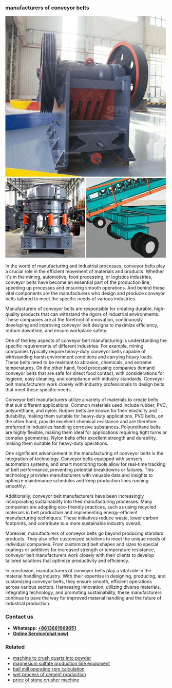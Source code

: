 <h3>manufacturers of conveyor belts</h3><img src='1708322688.jpg' alt=''><p>In the world of manufacturing and industrial processes, conveyor belts play a crucial role in the efficient movement of materials and products. Whether it's in the mining, automotive, food processing, or logistics industries, conveyor belts have become an essential part of the production line, speeding up processes and ensuring smooth operations. And behind these vital components are the manufacturers who design and produce conveyor belts tailored to meet the specific needs of various industries.</p><p>Manufacturers of conveyor belts are responsible for creating durable, high-quality products that can withstand the rigors of industrial environments. These companies are at the forefront of innovation, continuously developing and improving conveyor belt designs to maximize efficiency, reduce downtime, and ensure workplace safety.</p><p>One of the key aspects of conveyor belt manufacturing is understanding the specific requirements of different industries. For example, mining companies typically require heavy-duty conveyor belts capable of withstanding harsh environment conditions and carrying heavy loads. These belts need to be resistant to abrasion, chemicals, and extreme temperatures. On the other hand, food processing companies demand conveyor belts that are safe for direct food contact, with considerations for hygiene, easy cleaning, and compliance with industry standards. Conveyor belt manufacturers work closely with industry professionals to design belts that meet these specific needs.</p><p>Conveyor belt manufacturers utilize a variety of materials to create belts that suit different applications. Common materials used include rubber, PVC, polyurethane, and nylon. Rubber belts are known for their elasticity and durability, making them suitable for heavy-duty applications. PVC belts, on the other hand, provide excellent chemical resistance and are therefore preferred in industries handling corrosive substances. Polyurethane belts are highly flexible, making them ideal for applications requiring tight turns or complex geometries. Nylon belts offer excellent strength and durability, making them suitable for heavy-duty operations.</p><p>One significant advancement in the manufacturing of conveyor belts is the integration of technology. Conveyor belts equipped with sensors, automation systems, and smart monitoring tools allow for real-time tracking of belt performance, preventing potential breakdowns or failures. This technology provides manufacturers with valuable data and insights to optimize maintenance schedules and keep production lines running smoothly.</p><p>Additionally, conveyor belt manufacturers have been increasingly incorporating sustainability into their manufacturing processes. Many companies are adopting eco-friendly practices, such as using recycled materials in belt production and implementing energy-efficient manufacturing techniques. These initiatives reduce waste, lower carbon footprints, and contribute to a more sustainable industry overall.</p><p>Moreover, manufacturers of conveyor belts go beyond producing standard products. They also offer customized solutions to meet the unique needs of individual companies. From customized belt shapes and sizes to special coatings or additives for increased strength or temperature resistance, conveyor belt manufacturers work closely with their clients to develop tailored solutions that optimize productivity and efficiency.</p><p>In conclusion, manufacturers of conveyor belts play a vital role in the material handling industry. With their expertise in designing, producing, and customizing conveyor belts, they ensure smooth, efficient operations across various sectors. Harnessing innovation, utilizing diverse materials, integrating technology, and promoting sustainability, these manufacturers continue to pave the way for improved material handling and the future of industrial production.</p><h3>Contact us</h3><ul><li><strong>Whatsapp:&nbsp;<a href="https://wa.me/8613661969651">+8613661969651</a></strong></li><li><a href="https://swt.shibang-china.com/?git&amp;zhl&amp;manufacturers of conveyor belts"><strong>Online Service(chat now)</strong></a></li></ul><h3>Related</h3><ul><li><a href='machine to crush quartz into powder.md'>machine to crush quartz into powder</a></li><li><a href='magnesium sulfate production line equipment.md'>magnesium sulfate production line equipment</a></li><li><a href='ball mill operating rpm calculation.md'>ball mill operating rpm calculation</a></li><li><a href='wet process of cement production.md'>wet process of cement production</a></li><li><a href='price of stone crusher machine.md'>price of stone crusher machine</a></li></ul>